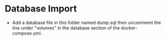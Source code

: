 # Database Import
- Add a database file in this folder named dump.sql then uncomment the line under "volumes" in the database section of the docker-compose.yml.
